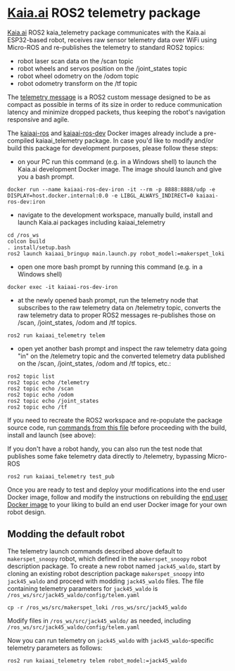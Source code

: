 # [Kaia.ai](https://kaia.ai/) ROS2 telemetry package
[Kaia.ai](https://kaia.ai/) ROS2 kaia_telemetry package communicates with the Kaia.ai ESP32-based robot,
receives raw sensor telemetry data over WiFi using Micro-ROS and re-publishes the telemetry to standard ROS2 topics:
- robot laser scan data on the /scan topic
- robot wheels and servos position on the /joint_states topic
- robot wheel odometry on the /odom topic
- robot odometry transform on the /tf topic

The [telemetry message](https://github.com/kaiaai/kaia_msgs) is a ROS2 custom message designed to be as compact as possible in terms of its size in order to reduce communication latency and minimize dropped packets, thus keeping the robot's navigation responsive and agile.

The [kaiaai-ros](https://github.com/kaiaai/docker/tree/main/kaiaai-ros) and
[kaiaai-ros-dev](https://github.com/kaiaai/docker/tree/main/kaiaai-ros-dev) Docker images
already include a pre-compiled kaiaai_telemetry package. In case you'd like to modify and/or
build this package for development purposes, please follow these steps:
- on your PC run this command (e.g. in a Windows shell) to launch the Kaia.ai development
Docker image. The image should launch and give you a bash prompt.
```
docker run --name kaiaai-ros-dev-iron -it --rm -p 8888:8888/udp -e DISPLAY=host.docker.internal:0.0 -e LIBGL_ALWAYS_INDIRECT=0 kaiaai-ros-dev:iron
```
- navigate to the development workspace, manually build, install and launch Kaia.ai
packages including kaiaai_telemetry
```
cd /ros_ws
colcon build
. install/setup.bash
ros2 launch kaiaai_bringup main.launch.py robot_model:=makerspet_loki
```
- open one more bash prompt by running this command (e.g. in a Windows shell)
```
docker exec -it kaiaai-ros-dev-iron
```
- at the newly opened bash prompt, run the telemetry node that subscribes to the raw telemetry
data on /telemetry topic, converts the raw telemetry data to proper ROS2 messages re-publishes those on
/scan, /joint_states, /odom and /tf topics.
```
ros2 run kaiaai_telemetry telem
```
- open yet another bash prompt and inspect the raw telemetry data going "in" on the /telemetry topic
and the converted telemetry data published on the /scan, /joint_states, /odom and /tf topics, etc.:
```
ros2 topic list
ros2 topic echo /telemetry
ros2 topic echo /scan
ros2 topic echo /odom
ros2 topic echo /joint_states
ros2 topic echo /tf
```
If you need to recreate the ROS2 workspace and re-populate the package source code, run
[commands from this file](https://github.com/kaiaai/docker/blob/main/kaiaai-ros-dev/Dockerfile)
before proceeding with the build, install and launch (see above):

If you don't have a robot handy, you can also run the test node that publishes some fake telemetry
data directly to /telemetry, bypassing Micro-ROS
```
ros2 run kaiaai_telemetry test_pub
```
Once you are ready to test and deploy your modifications into the end user Docker image, follow and
modify the instructions on rebuilding the
[end user Docker image](https://github.com/kaiaai/kaia_docker/tree/main/kaia-ros) to your liking to
build an end user Docker image for your own robot design.

## Modding the default robot
The telemetry launch commands described above default to `makerspet_snoopy` robot, which defined in the
`makerspet_snoopy` robot description package. To create a new robot named `jack45_waldo`, start
by cloning an existing robot description package `makerspet_snoopy` into `jack45_waldo`
and proceed with modding `jack45_waldo` files. The file containing telemetry parameters
for `jack45_waldo` is `/ros_ws/src/jack45_waldo/config/telem.yaml`
```
cp -r /ros_ws/src/makerspet_loki /ros_ws/src/jack45_waldo
```
Modify files in `/ros_ws/src/jack45_waldo/` as needed, including `/ros_ws/src/jack45_waldo/config/telem.yaml`

Now you can run telemetry on `jack45_waldo` with `jack45_waldo`-specific telemetry parameters as follows:
```
ros2 run kaiaai_telemetry telem robot_model:=jack45_waldo
```
